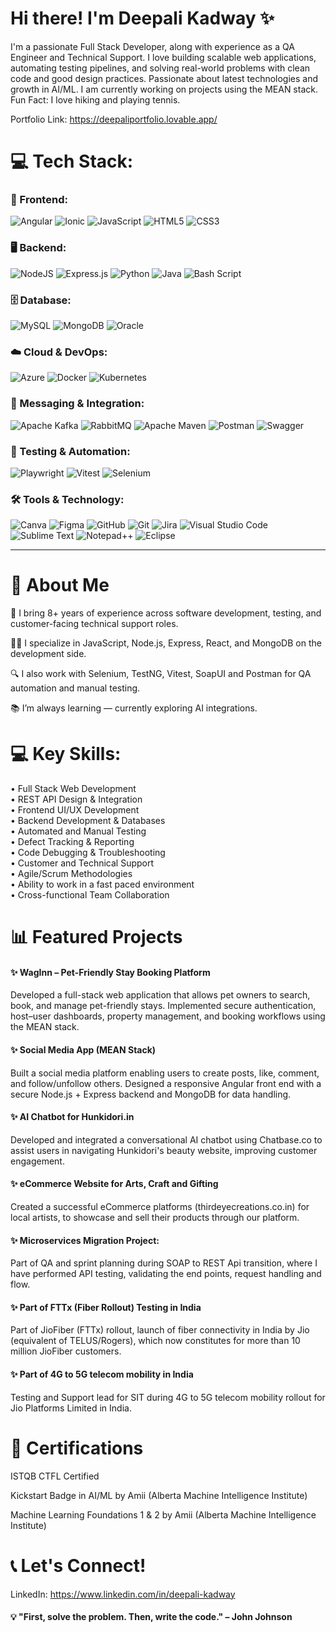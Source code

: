 # Hi there! I'm Deepali Kadway ✨

I'm a passionate Full Stack Developer, along with experience as a QA Engineer and Technical Support. I love building scalable web applications, automating testing pipelines, and solving real-world problems with clean code and good design practices. Passionate about latest technologies and growth in AI/ML. I am currently working on projects using the MEAN stack.<br>Fun Fact: I love hiking and playing tennis.

Portfolio Link: https://deepaliportfolio.lovable.app/

# 💻 Tech Stack:

### 🧩 Frontend: 
![Angular](https://img.shields.io/badge/Angular-DD0031?style=for-the-badge&logo=angular&logoColor=white)
![Ionic](https://img.shields.io/badge/Ionic-3880FF?style=for-the-badge&logo=ionic&logoColor=white)
![JavaScript](https://img.shields.io/badge/javascript-%23323330.svg?style=for-the-badge&logo=javascript&logoColor=%23F7DF1E) ![HTML5](https://img.shields.io/badge/html5-%23E34F26.svg?style=for-the-badge&logo=html5&logoColor=white) ![CSS3](https://img.shields.io/badge/css3-%231572B6.svg?style=for-the-badge&logo=css3&logoColor=white)

### 🖥️ Backend: 
![NodeJS](https://img.shields.io/badge/node.js-6DA55F?style=for-the-badge&logo=node.js&logoColor=white) ![Express.js](https://img.shields.io/badge/express.js-%23404d59.svg?style=for-the-badge&logo=express&logoColor=%2361DAFB) ![Python](https://img.shields.io/badge/python-3670A0?style=for-the-badge&logo=python&logoColor=ffdd54) ![Java](https://img.shields.io/badge/java-%23ED8B00.svg?style=for-the-badge&logo=openjdk&logoColor=white) ![Bash Script](https://img.shields.io/badge/bash_script-%23121011.svg?style=for-the-badge&logo=gnu-bash&logoColor=white)

### 🗄️ Database: 
![MySQL](https://img.shields.io/badge/mysql-4479A1.svg?style=for-the-badge&logo=mysql&logoColor=white) ![MongoDB](https://img.shields.io/badge/MongoDB-%234ea94b.svg?style=for-the-badge&logo=mongodb&logoColor=white) ![Oracle](https://img.shields.io/badge/Oracle-F80000?style=for-the-badge&logo=oracle&logoColor=white)

### ☁️ Cloud & DevOps:
![Azure](https://img.shields.io/badge/azure-%230072C6.svg?style=for-the-badge&logo=microsoftazure&logoColor=white) ![Docker](https://img.shields.io/badge/docker-%230db7ed.svg?style=for-the-badge&logo=docker&logoColor=white) ![Kubernetes](https://img.shields.io/badge/kubernetes-%23326ce5.svg?style=for-the-badge&logo=kubernetes&logoColor=white)

### 🔗 Messaging & Integration:
![Apache Kafka](https://img.shields.io/badge/Apache%20Kafka-000?style=for-the-badge&logo=apachekafka) ![RabbitMQ](https://img.shields.io/badge/rabbitmq-FF6600?style=for-the-badge&logo=rabbitmq&logoColor=white) ![Apache Maven](https://img.shields.io/badge/Apache%20Maven-C71A36?style=for-the-badge&logo=Apache%20Maven&logoColor=white) ![Postman](https://img.shields.io/badge/Postman-FF6C37?style=for-the-badge&logo=postman&logoColor=white) ![Swagger](https://img.shields.io/badge/-Swagger-%23Clojure?style=for-the-badge&logo=swagger&logoColor=white)

### 🧪 Testing & Automation:
![Playwright](https://img.shields.io/badge/Playwright-2EAD33?style=for-the-badge&logo=playwright&logoColor=white) ![Vitest](https://img.shields.io/badge/-Vitest-252529?style=for-the-badge&logo=vitest&logoColor=FCC72B) ![Selenium](https://img.shields.io/badge/-selenium-%43B02A?style=for-the-badge&logo=selenium&logoColor=white) 

### 🛠️ Tools & Technology:
![Canva](https://img.shields.io/badge/Canva-%2300C4CC.svg?style=for-the-badge&logo=Canva&logoColor=white) ![Figma](https://img.shields.io/badge/figma-%23F24E1E.svg?style=for-the-badge&logo=figma&logoColor=white) ![GitHub](https://img.shields.io/badge/github-%23121011.svg?style=for-the-badge&logo=github&logoColor=white) ![Git](https://img.shields.io/badge/git-%23F05033.svg?style=for-the-badge&logo=git&logoColor=white)  ![Jira](https://img.shields.io/badge/jira-%230A0FFF.svg?style=for-the-badge&logo=jira&logoColor=white) ![Visual Studio Code](https://img.shields.io/badge/Visual%20Studio%20Code-0078d7.svg?style=for-the-badge&logo=visual-studio-code&logoColor=white) ![Sublime Text](https://img.shields.io/badge/sublime_text-%23575757.svg?style=for-the-badge&logo=sublime-text&logoColor=important) ![Notepad++](https://img.shields.io/badge/Notepad++-90E59A.svg?style=for-the-badge&logo=notepad%2b%2b&logoColor=black) ![Eclipse](https://img.shields.io/badge/Eclipse-FE7A16.svg?style=for-the-badge&logo=Eclipse&logoColor=white) 

---
# 🧠 About Me

💼 I bring 8+ years of experience across software development, testing, and customer-facing technical support roles.

🧑‍💻 I specialize in JavaScript, Node.js, Express, React, and MongoDB on the development side.

🔍 I also work with Selenium, TestNG, Vitest, SoapUI and Postman for QA automation and manual testing.

📚 I’m always learning — currently exploring AI integrations.

# 💻 Key Skills:

•	Full Stack Web Development <br>
•	REST API Design & Integration <br>
•	Frontend UI/UX Development <br>
•	Backend Development & Databases <br>
•	Automated and Manual Testing <br>
•	Defect Tracking & Reporting <br>
•	Code Debugging & Troubleshooting <br>
•	Customer and Technical Support <br>
•	Agile/Scrum Methodologies <br>
•	Ability to work in a fast paced environment <br>
•	Cross-functional Team Collaboration <br>

# 📊 Featured Projects

#### ✨ WagInn – Pet-Friendly Stay Booking Platform
Developed a full-stack web application that allows pet owners to search, book, and manage pet-friendly stays. Implemented secure authentication, host–user dashboards, property management, and booking workflows using the MEAN stack.

#### ✨ Social Media App (MEAN Stack)
Built a social media platform enabling users to create posts, like, comment, and follow/unfollow others. Designed a responsive Angular front end with a secure Node.js + Express backend and MongoDB for data handling.

#### ✨ AI Chatbot for Hunkidori.in
Developed and integrated a conversational AI chatbot using Chatbase.co to assist users in navigating Hunkidori's beauty website, improving customer engagement.

#### ✨ eCommerce Website for Arts, Craft and Gifting
Created a successful eCommerce platforms (thirdeyecreations.co.in) for local artists, to showcase and sell their products through our platform.

#### ✨	Microservices Migration Project:
Part of QA and sprint planning during SOAP to REST Api transition, where I have performed API testing, validating the end points, request handling and flow.

#### ✨ Part of FTTx (Fiber Rollout) Testing in India
Part of JioFiber (FTTx) rollout, launch of fiber connectivity in India by Jio (equivalent of TELUS/Rogers), which now constitutes for more than 10 million JioFiber customers.

#### ✨ Part of 4G to 5G telecom mobility in India
Testing and Support lead for SIT during 4G to 5G telecom mobility rollout for Jio Platforms Limited in India.

# 🌟 Certifications

ISTQB CTFL Certified

Kickstart Badge in AI/ML by Amii (Alberta Machine Intelligence Institute)

Machine Learning Foundations 1 & 2 by Amii (Alberta Machine Intelligence Institute)

# 📞 Let's Connect!

LinkedIn: https://www.linkedin.com/in/deepali-kadway

#### 💡 "First, solve the problem. Then, write the code." – John Johnson
